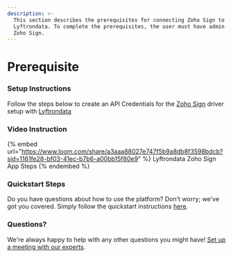 ```yaml
---
description: >-
  This section describes the prerequisites for connecting Zoho Sign to
  Lyftrondata. To complete the prerequisites, the user must have admin access to
  Zoho Sign.
---
```


# Prerequisite

<mark style="color:blue;"></mark>

### Setup Instructions

Follow the steps below to create an API Credentials for the [Zoho Sign](https://www.lyftrondata.com/integration/marketing-analytics/zoho-sign/) driver setup with [Lyftrondata](https://www.lyftrondata.com)

### Video Instruction

{% embed url="https://www.loom.com/share/a3aaa88027e747f5b9a8db8f3598bdcb?sid=1161fe28-bf03-41ec-b7b6-a00bb15f80e9" %}
Lyftrondata Zoho Sign App Steps
{% endembed %}

### Quickstart Steps

Do you have questions about how to use the platform? Don't worry; we've got you covered. Simply follow the quickstart instructions [here](README.md).

### Questions? <a href="#questions" id="questions"></a>

We're always happy to help with any other questions you might have! [Set up a meeting with our experts](https://www.lyftrondata.com/book-a-meeting/).

